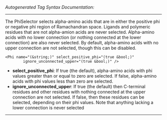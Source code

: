 _Autogenerated Tag Syntax Documentation:_

---
The PhiSelector selects alpha-amino acids that are in either the positive phi or negative phi region of Ramachandran space. Ligands and polymeric residues that are not alpha-amion acids are never selected. Alpha-amino acids with no lower connection (or nothing connected at the lower connection) are also never selected. By default, alpha-amino acids with no upper connection are not selected, though this can be disabled.

```
<Phi name="(&string;)" select_positive_phi="(true &bool;)"
        ignore_unconnected_upper="(true &bool;)" />
```

-   **select_positive_phi**: If true (the default), alpha-amino acids with phi values greater than or equal to zero are selected. If false, alpha-amino acids with phi values less than zero are selected.
-   **ignore_unconnected_upper**: If true (the default) then C-terminal residues and other residues with nothing connected at the upper connection are not selected. If false, then these residues can be selected, depending on their phi values. Note that anything lacking a lower connection is never selected

---
